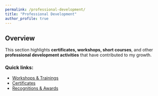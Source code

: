 ```yaml
---
permalink: /professional-development/
title: "Professional Development"
author_profile: true
---
```


## Overview

This section highlights **certificates, workshops, short courses**, and other **professional development activities** that have contributed to my growth.

### Quick links:

- [Workshops & Trainings](/professional-development/workshops/)
- [Certificates](/professional-development/certificates/)
- [Recognitions & Awards](/professional-development/recognitions/)
